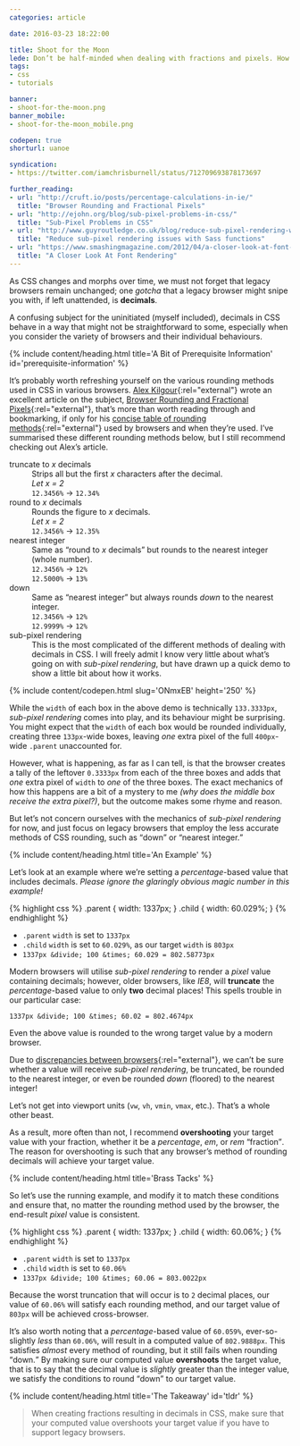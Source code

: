 ```yaml
---
categories: article

date: 2016-03-23 18:22:00

title: Shoot for the Moon
lede: Don’t be half-minded when dealing with fractions and pixels. How can we ensure all browsers interpret fractions in our CSS equally?
tags:
- css
- tutorials

banner:
- shoot-for-the-moon.png
banner_mobile:
- shoot-for-the-moon_mobile.png

codepen: true
shorturl: uanoe

syndication:
- https://twitter.com/iamchrisburnell/status/712709693878173697

further_reading:
- url: "http://cruft.io/posts/percentage-calculations-in-ie/"
  title: "Browser Rounding and Fractional Pixels"
- url: "http://ejohn.org/blog/sub-pixel-problems-in-css/"
  title: "Sub-Pixel Problems in CSS"
- url: "http://www.guyroutledge.co.uk/blog/reduce-sub-pixel-rendering-with-sass/"
  title: "Reduce sub-pixel rendering issues with Sass functions"
- url: "https://www.smashingmagazine.com/2012/04/a-closer-look-at-font-rendering/"
  title: "A Closer Look At Font Rendering"
---
```



As CSS changes and morphs over time, we must not forget that legacy browsers remain unchanged; one *gotcha* that a legacy browser might snipe you with, if left unattended, is **decimals**.

A confusing subject for the uninitiated (myself included), decimals in CSS behave in a way that might not be straightforward to some, especially when you consider the variety of browsers and their individual behaviours.


{% include content/heading.html title='A Bit of Prerequisite Information' id='prerequisite-information' %}

It’s probably worth refreshing yourself on the various rounding methods used in CSS in various browsers. [Alex Kilgour](https://github.com/howlingmad/){:rel="external"} wrote an excellent article on the subject, [Browser Rounding and Fractional Pixels](http://cruft.io/posts/percentage-calculations-in-ie/){:rel="external"}, that’s more than worth reading through and bookmarking, if only for his [concise table of rounding methods](http://cruft.io/posts/percentage-calculations-in-ie/#browser-table){:rel="external"} used by browsers and when they’re used. I’ve summarised these different rounding methods below, but I still recommend checking out Alex’s article.

<dl>
    <dt>truncate to <em>x</em> decimals</dt>
    <dd>
        Strips all but the first <em>x</em> characters after the decimal.<br>
        <em>Let x = 2</em><br>
        <code>12.3456%</code> → <code>12.34%</code>
    </dd>
    <dt>round to <em>x</em> decimals</dt>
    <dd>
        Rounds the figure to <em>x</em> decimals.<br>
        <em>Let x = 2</em><br>
        <code>12.3456%</code> → <code>12.35%</code>
    </dd>
    <dt>nearest integer</dt>
    <dd>
        Same as <q>round to <em>x</em> decimals</q> but rounds to the nearest integer (whole number).<br>
        <code>12.3456%</code> → <code>12%</code><br>
        <code>12.5000%</code> → <code>13%</code>
    </dd>
    <dt>down</dt>
    <dd>
        Same as <q>nearest integer</q> but always rounds <em>down</em> to the nearest integer.<br>
        <code>12.3456%</code> → <code>12%</code><br>
        <code>12.9999%</code> → <code>12%</code>
    </dd>
    <dt>sub-pixel rendering</dt>
    <dd>
        This is the most complicated of the different methods of dealing with decimals in CSS. I will freely admit I know very little about what’s going on with <em>sub-pixel rendering</em>, but have drawn up a quick demo to show a little bit about how it works.
    </dd>
</dl>

{% include content/codepen.html slug='ONmxEB' height='250' %}

While the `width` of each box in the above demo is technically `133.3333px`, *sub-pixel rendering* comes into play, and its behaviour might be surprising. You might expect that the `width` of each box would be rounded individually, creating three `133px`-wide boxes, leaving *one* extra pixel of the full `400px`-wide `.parent` unaccounted for.

However, what is happening, as far as I can tell, is that the browser creates a tally of the leftover `0.3333px` from each of the three boxes and adds that *one* extra pixel of `width` to *one* of the three boxes. The exact mechanics of how this happens are a bit of a mystery to me *(why does the middle box receive the extra pixel?)*, but the outcome makes some rhyme and reason.

But let’s not concern ourselves with the mechanics of *sub-pixel rendering* for now, and just focus on legacy browsers that employ the less accurate methods of CSS rounding, such as <q>down</q> or <q>nearest integer.</q>


{% include content/heading.html title='An Example' %}

Let’s look at an example where we’re setting a *percentage*-based value that includes decimals. *Please ignore the glaringly obvious magic number in this example!*

{% highlight css %}
.parent {
    width: 1337px;
}
.child {
    width: 60.029%;
}
{% endhighlight %}

- `.parent` `width` is set to `1337px`
- `.child` `width` is set to `60.029%`, as our target `width` is `803px`
- `1337px &divide; 100 &times; 60.029 = 802.58773px`

Modern browsers will utilise *sub-pixel rendering* to render a *pixel* value containing decimals; however, older browsers, like *IE8*, will **truncate** the *percentage*-based value to only **two** decimal places! This spells trouble in our particular case:

`1337px &divide; 100 &times; 60.02 = 802.4674px`

Even the above value is rounded to the wrong target value by a modern browser.

Due to [discrepancies between browsers](http://cruft.io/posts/percentage-calculations-in-ie/#browser-table){:rel="external"}, we can’t be sure whether a value will receive *sub-pixel rendering*, be truncated, be rounded to the nearest integer, or even be rounded *down* (floored) to the nearest integer!

<aside>
    <p>Let’s not get into viewport units (<code>vw</code>, <code>vh</code>, <code>vmin</code>, <code>vmax</code>, etc.). That’s a whole other beast.</p>
</aside>

As a result, more often than not, I recommend **overshooting** your target value with your fraction, whether it be a *percentage*, *em*, or *rem* <q>fraction</q>. The reason for overshooting is such that any browser’s method of rounding decimals will achieve your target value.


{% include content/heading.html title='Brass Tacks' %}

So let’s use the running example, and modify it to match these conditions and ensure that, no matter the rounding method used by the browser, the end-result *pixel* value is consistent.

{% highlight css %}
.parent {
    width: 1337px;
}
.child {
    width: 60.06%;
}
{% endhighlight %}

- `.parent` `width` is set to `1337px`
- `.child` `width` is set to `60.06%`
- `1337px &divide; 100 &times; 60.06 = 803.0022px`

Because the worst truncation that will occur is to `2` decimal places, our value of `60.06%` will satisfy each rounding method, and our target value of `803px` will be achieved cross-browser.

It’s also worth noting that a *percentage*-based value of `60.059%`, ever-so-slightly *less* than `60.06%`, will result in a computed value of `802.9888px`. This satisfies *almost* every method of rounding, but it still fails when rounding <q>down.</q> By making sure our computed value **overshoots** the target value, that is to say that the decimal value is *slightly* greater than the integer value, we satisfy the conditions to round <q>down</q> to our target value.


{% include content/heading.html title='The Takeaway' id='tldr' %}

> When creating fractions resulting in decimals in CSS, make sure that your computed value overshoots your target value if you have to support legacy browsers.
